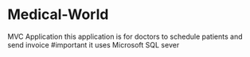 # Medical-World
MVC Application this application is for doctors to schedule patients and send invoice
#important it uses Microsoft SQL sever
